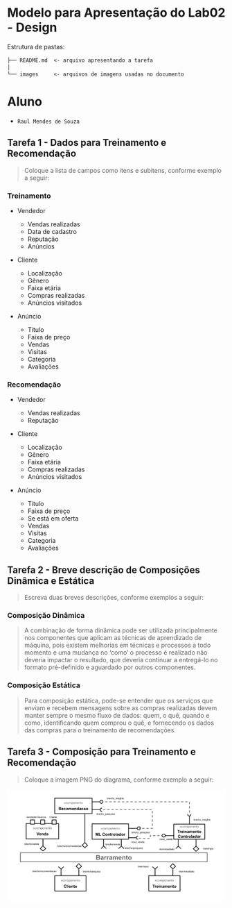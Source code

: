 # Modelo para Apresentação do Lab02 - Design

Estrutura de pastas:

~~~
├── README.md  <- arquivo apresentando a tarefa
│
└── images     <- arquivos de imagens usadas no documento
~~~

# Aluno
* `Raul Mendes de Souza`

## Tarefa 1 - Dados para Treinamento e Recomendação

> Coloque a lista de campos como itens e subitens, conforme exemplo a seguir:
>
### Treinamento
* Vendedor
  * Vendas realizadas
  * Data de cadastro
  * Reputação
  * Anúncios

* Cliente
  * Localização
  * Gênero
  * Faixa etária
  * Compras realizadas
  * Anúncios visitados

* Anúncio
  * Título
  * Faixa de preço
  * Vendas
  * Visitas
  * Categoria
  * Avaliações

### Recomendação
* Vendedor
  * Vendas realizadas
  * Reputação

* Cliente
  * Localização
  * Gênero
  * Faixa etária
  * Compras realizadas
  * Anúncios visitados

* Anúncio
  * Título
  * Faixa de preço
  * Se está em oferta
  * Vendas
  * Visitas
  * Categoria
  * Avaliações

## Tarefa 2 - Breve descrição de Composições Dinâmica e Estática

> Escreva duas breves descrições, conforme exemplos a seguir:
>
### Composição Dinâmica
> A combinação de forma dinâmica pode ser utilizada principalmente nos componentes que aplicam as técnicas de aprendizado de máquina, pois existem melhorias em técnicas e processos a todo momento e uma mudança no ‘como’ o processo é realizado não deveria impactar o resultado, que deveria continuar a entregá-lo no formato pré-definido e aguardado por outros componentes. 

### Composição Estática
> Para composição estática, pode-se entender que os serviços que enviam e recebem mensagens sobre as compras realizadas devem manter sempre o mesmo fluxo de dados: quem, o quê, quando e como, identificando quem comprou o quê, e fornecendo os dados das compras para o treinamento de recomendações.

## Tarefa 3 - Composição para Treinamento e Recomendação

> Coloque a imagem PNG do diagrama, conforme exemplo a seguir:
>
![Diagrama Eventos](images/recomendation-composition.png)
